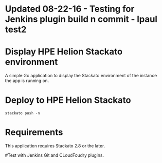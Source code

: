 # Updated 08-22-16 - Testing for Jenkins plugin build n commit - lpaul test2
# Display HPE Helion Stackato environment

A simple Go application to display the Stackato environment of the
instance the app is running on.

# Deploy to HPE Helion Stackato

    stackato push -n

# Requirements

This application requires Stackato 2.8 or the later.

#Test with Jenkins Git and CLoudFoudry plugins.
